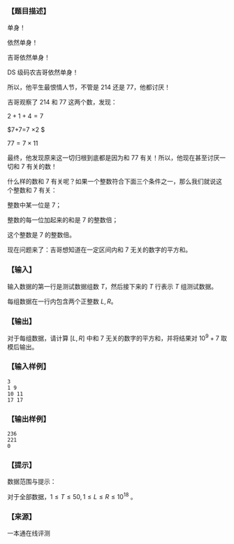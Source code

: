 ### 【题目描述】

单身！

依然单身！

吉哥依然单身！

DS 级码农吉哥依然单身！

所以，他平生最恨情人节，不管是 $214$ 还是 $77$，他都讨厌！

吉哥观察了 $214$ 和 $77$ 这两个数，发现：

$2+1+4=7$

$7+7=7 ×2 $

$77=7 × 11$

最终，他发现原来这一切归根到底都是因为和 $77$ 有关！所以，他现在甚至讨厌一切和 $7$ 有关的数！

什么样的数和 $7$ 有关呢？如果一个整数符合下面三个条件之一，那么我们就说这个整数和 $7$ 有关：

整数中某一位是 $7$；

整数的每一位加起来的和是 $7$ 的整数倍；

这个整数是 $7$ 的整数倍。

现在问题来了：吉哥想知道在一定区间内和 $7$ 无关的数字的平方和。

### 【输入】

输入数据的第一行是测试数据组数 $T$，然后接下来的 $T$ 行表示 $T$ 组测试数据。

每组数据在一行内包含两个正整数 $L, R$。

### 【输出】

对于每组数据，请计算 \[$L,R$\] 中和 $7$ 无关的数字的平方和，并将结果对 $10^9+7$ 取模后输出。

### 【输入样例】

```
3
1 9
10 11
17 17
```

### 【输出样例】

```
236
221
0
```

### 【提示】

数据范围与提示：

对于全部数据，$1≤T≤50,1≤L≤R≤10^{18}$ 。


 ### 【来源】

 一本通在线评测 